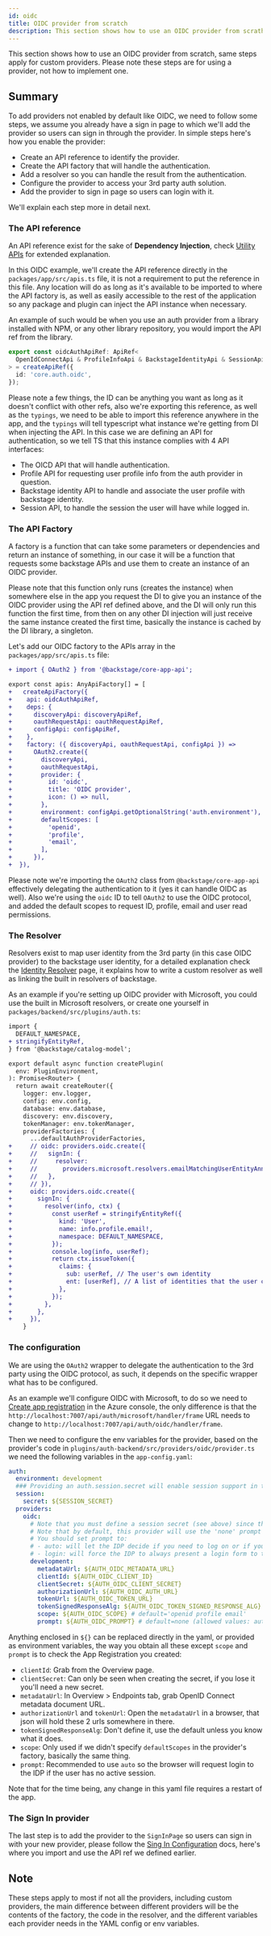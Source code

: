 ```yaml
---
id: oidc
title: OIDC provider from scratch
description: This section shows how to use an OIDC provider from scrath, same steps apply for custom providers.
---
```


This section shows how to use an OIDC provider from scratch, same steps apply for custom
providers. Please note these steps are for using a provider, not how to implement one.

## Summary

To add providers not enabled by default like OIDC, we need to follow some steps, we
assume you already have a sign in page to which we'll add the provider so users can
sign in through the provider. In simple steps here's how you enable the provider:

- Create an API reference to identify the provider.
- Create the API factory that will handle the authentication.
- Add a resolver so you can handle the result from the authentication.
- Configure the provider to access your 3rd party auth solution.
- Add the provider to sign in page so users can login with it.

We'll explain each step more in detail next.

### The API reference

An API reference exist for the sake of **Dependency Injection**, check [Utility APIs][4]
for extended explanation.

In this OIDC example, we'll create the API reference directly in the
`packages/app/src/apis.ts` file, it is not a requirement to put the reference in this
file. Any location will do as long as it's available to be imported to where the API
factory is, as well as easily accessible to the rest of the application so any package
and plugin can inject the API instance when necessary.

An example of such would be when you use an auth provider from a library installed with
NPM, or any other library repository, you would import the API ref from the library.

```ts
export const oidcAuthApiRef: ApiRef<
  OpenIdConnectApi & ProfileInfoApi & BackstageIdentityApi & SessionApi
> = createApiRef({
  id: 'core.auth.oidc',
});
```

Please note a few things, the ID can be anything you want as long as it doesn't conflict
with other refs, also we're exporting this reference, as well as the `typings`, we need to
be able to import this reference anywhere in the app, and the `typings` will tell typescript
what instance we're getting from DI when injecting the API. In this case we are defining
an API for authentication, so we tell TS that this instance complies with 4 API
interfaces:

- The OICD API that will handle authentication.
- Profile API for requesting user profile info from the auth provider in question.
- Backstage identity API to handle and associate the user profile with backstage identity.
- Session API, to handle the session the user will have while logged in.

### The API Factory

A factory is a function that can take some parameters or dependencies and return an
instance of something, in our case it will be a function that requests some backstage
APIs and use them to create an instance of an OIDC provider.

Please note that this function only runs (creates the instance) when somewhere else in
the app you request the DI to give you an instance of the OIDC provider using the API ref
defined above, and the DI will only run this function the first time, from then on any
other DI injection will just receive the same instance created the first time, basically
the instance is cached by the DI library, a singleton.

Let's add our OIDC factory to the APIs array in the `packages/app/src/apis.ts` file:

```diff
+ import { OAuth2 } from '@backstage/core-app-api';

export const apis: AnyApiFactory[] = [
+   createApiFactory({
+    api: oidcAuthApiRef,
+    deps: {
+      discoveryApi: discoveryApiRef,
+      oauthRequestApi: oauthRequestApiRef,
+      configApi: configApiRef,
+    },
+    factory: ({ discoveryApi, oauthRequestApi, configApi }) =>
+      OAuth2.create({
+        discoveryApi,
+        oauthRequestApi,
+        provider: {
+          id: 'oidc',
+          title: 'OIDC provider',
+          icon: () => null,
+        },
+        environment: configApi.getOptionalString('auth.environment'),
+        defaultScopes: [
+          'openid',
+          'profile',
+          'email',
+        ],
+      }),
+  }),

```

Please note we're importing the `OAuth2` class from `@backstage/core-app-api` effectively
delegating the authentication to it (yes it can handle OIDC as well). Also we're using
the `oidc` ID to tell `OAuth2` to use the OIDC protocol, and added the default scopes to
request ID, profile, email and user read permissions.

### The Resolver

Resolvers exist to map user identity from the 3rd party (in this case OIDC provider) to
the backstage user identity, for a detailed explanation check the [Identity Resolver][1]
page, it explains how to write a custom resolver as well as linking the built in resolvers
of backstage.

As an example if you're setting up OIDC provider with Microsoft, you could use the built
in Microsoft resolvers, or create one yourself in `packages/backend/src/plugins/auth.ts`:

```diff
import {
  DEFAULT_NAMESPACE,
+ stringifyEntityRef,
} from '@backstage/catalog-model';

export default async function createPlugin(
  env: PluginEnvironment,
): Promise<Router> {
  return await createRouter({
    logger: env.logger,
    config: env.config,
    database: env.database,
    discovery: env.discovery,
    tokenManager: env.tokenManager,
    providerFactories: {
      ...defaultAuthProviderFactories,
+     // oidc: providers.oidc.create({
+     //   signIn: {
+     //     resolver:
+     //       providers.microsoft.resolvers.emailMatchingUserEntityAnnotation() as any,
+     //   },
+     // }),
+     oidc: providers.oidc.create({
+       signIn: {
+         resolver(info, ctx) {
+           const userRef = stringifyEntityRef({
+             kind: 'User',
+             name: info.profile.email!,
+             namespace: DEFAULT_NAMESPACE,
+           });
+           console.log(info, userRef);
+           return ctx.issueToken({
+             claims: {
+               sub: userRef, // The user's own identity
+               ent: [userRef], // A list of identities that the user claims ownership through
+             },
+           });
+         },
+       },
+     }),
    }
```

### The configuration

We are using the `OAuth2` wrapper to delegate the authentication to the 3rd party using
the OIDC protocol, as such, it depends on the specific wrapper what has to be configured.

As an example we'll configure OIDC with Microsoft, to do so we need to
[Create app registration][2] in the Azure console, the only difference is that the
`http://localhost:7007/api/auth/microsoft/handler/frame` URL needs to change to
`http://localhost:7007/api/auth/oidc/handler/frame`.

Then we need to configure the env variables for the provider, based on the provider's code
in `plugins/auth-backend/src/providers/oidc/provider.ts` we need the following variables
in the `app-config.yaml`:

```yaml
auth:
  environment: development
  ### Providing an auth.session.secret will enable session support in the auth-backend
  session:
    secret: ${SESSION_SECRET}
  providers:
    oidc:
      # Note that you must define a session secret (see above) since the oidc provider requires session support.
      # Note that by default, this provider will use the 'none' prompt which assumes that your are already logged on in the IDP.
      # You should set prompt to:
      # - auto: will let the IDP decide if you need to log on or if you can skip login when you have an active SSO session
      # - login: will force the IDP to always present a login form to the user
      development:
        metadataUrl: ${AUTH_OIDC_METADATA_URL}
        clientId: ${AUTH_OIDC_CLIENT_ID}
        clientSecret: ${AUTH_OIDC_CLIENT_SECRET}
        authorizationUrl: ${AUTH_OIDC_AUTH_URL}
        tokenUrl: ${AUTH_OIDC_TOKEN_URL}
        tokenSignedResponseAlg: ${AUTH_OIDC_TOKEN_SIGNED_RESPONSE_ALG} # default='RS256'
        scope: ${AUTH_OIDC_SCOPE} # default='openid profile email'
        prompt: ${AUTH_OIDC_PROMPT} # default=none (allowed values: auto, none, consent, login)
```

Anything enclosed in `${}` can be replaced directly in the yaml, or provided as
environment variables, the way you obtain all these except `scope` and `prompt` is to
check the App Registration you created:

- `clientId`: Grab from the Overview page.
- `clientSecret`: Can only be seen when creating the secret, if you lose it you'll need a
  new secret.
- `metadataUrl`: In Overview > Endpoints tab, grab OpenID Connect metadata document URL.
- `authorizationUrl` and `tokenUrl`: Open the `metadataUrl` in a browser, that json will
  hold these 2 urls somewhere in there.
- `tokenSignedResponseAlg`: Don't define it, use the default unless you know what it does.
- `scope`: Only used if we didn't specify `defaultScopes` in the provider's factory,
  basically the same thing.
- `prompt`: Recommended to use `auto` so the browser will request login to the IDP if the
  user has no active session.

Note that for the time being, any change in this yaml file requires a restart of the app.

### The Sign In provider

The last step is to add the provider to the `SignInPage` so users can sign in with your
new provider, please follow the [Sing In Configuration][3] docs, here's where you import
and use the API ref we defined earlier.

## Note

These steps apply to most if not all the providers, including custom providers, the main
difference between different providers will be the contents of the factory, the code in
the resolver, and the different variables each provider needs in the YAML config or env
variables.

[1]: https://backstage.io/docs/auth/identity-resolver
[2]: https://backstage.io/docs/auth/microsoft/provider#create-an-app-registration-on-azure
[3]: https://backstage.io/docs/auth/#sign-in-configuration
[4]: https://backstage.io/docs/api/utility-apis

